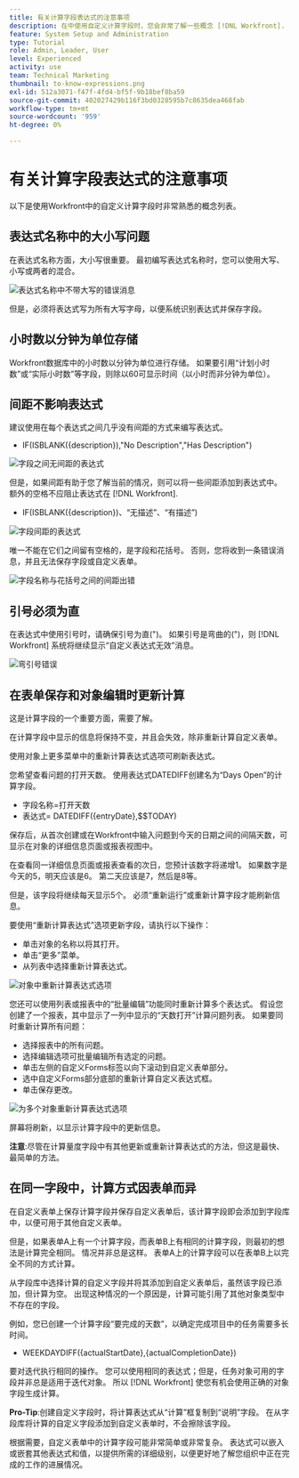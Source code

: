 ```yaml
---
title: 有关计算字段表达式的注意事项
description: 在中使用自定义计算字段时，您会非常了解一些概念 [!DNL Workfront].
feature: System Setup and Administration
type: Tutorial
role: Admin, Leader, User
level: Experienced
activity: use
team: Technical Marketing
thumbnail: to-know-expressions.png
exl-id: 512a3071-f47f-4fd4-bf5f-9b18bef8ba59
source-git-commit: 402027429b116f3bd0328595b7c8635dea468fab
workflow-type: tm+mt
source-wordcount: '959'
ht-degree: 0%

---
```


# 有关计算字段表达式的注意事项

以下是使用Workfront中的自定义计算字段时非常熟悉的概念列表。

## 表达式名称中的大小写问题

在表达式名称方面，大小写很重要。 最初编写表达式名称时，您可以使用大写、小写或两者的混合。

![表达式名称中不带大写的错误消息](assets/ttk-casingmatters01.png)

但是，必须将表达式写为所有大写字母，以便系统识别表达式并保存字段。



## 小时数以分钟为单位存储

Workfront数据库中的小时数以分钟为单位进行存储。 如果要引用“计划小时数”或“实际小时数”等字段，则除以60可显示时间（以小时而非分钟为单位）。

## 间距不影响表达式

建议使用在每个表达式之间几乎没有间距的方式来编写表达式。

* IF(ISBLANK({description}),&quot;No Description&quot;,&quot;Has Description&quot;)

![字段之间无间距的表达式](assets/spacing01.png)

但是，如果间距有助于您了解当前的情况，则可以将一些间距添加到表达式中。 额外的空格不应阻止表达式在 [!DNL Workfront].

* IF(ISBLANK({description})、“无描述”、“有描述”)

![字段间距的表达式](assets/spacing02.png)

唯一不能在它们之间留有空格的，是字段和花括号。 否则，您将收到一条错误消息，并且无法保存字段或自定义表单。

![字段名称与花括号之间的间距出错](assets/spacing03.png)

## 引号必须为直

在表达式中使用引号时，请确保引号为直(&quot;)。 如果引号是弯曲的(&quot;)，则 [!DNL Workfront] 系统将继续显示“自定义表达式无效”消息。

![弯引号错误](assets/curvedquotes01.png)

## 在表单保存和对象编辑时更新计算

这是计算字段的一个重要方面，需要了解。

在计算字段中显示的信息将保持不变，并且会失效，除非重新计算自定义表单。

使用对象上更多菜单中的重新计算表达式选项可刷新表达式。

您希望查看问题的打开天数。 使用表达式DATEDIFF创建名为“Days Open”的计算字段。

* 字段名称=打开天数
* 表达式= DATEDIFF({entryDate},$$TODAY)

保存后，从首次创建或在Workfront中输入问题到今天的日期之间的间隔天数，可显示在对象的详细信息页面或报表视图中。

在查看同一详细信息页面或报表查看的次日，您预计该数字将递增1。 如果数字是今天的5，明天应该是6。 第二天应该是7，然后是8等。

但是，该字段将继续每天显示5个。 必须“重新运行”或重新计算字段才能刷新信息。

要使用“重新计算表达式”选项更新字段，请执行以下操作：

* 单击对象的名称以将其打开。
* 单击“更多”菜单。
* 从列表中选择重新计算表达式。

![对象中重新计算表达式选项](assets/recalculate01.png)

您还可以使用列表或报表中的“批量编辑”功能同时重新计算多个表达式。 假设您创建了一个报表，其中显示了一列中显示的“天数打开”计算问题列表。 如果要同时重新计算所有问题：

* 选择报表中的所有问题。
* 选择编辑选项可批量编辑所有选定的问题。
* 单击左侧的自定义Forms标签以向下滚动到自定义表单部分。
* 选中自定义Forms部分底部的重新计算自定义表达式框。
* 单击保存更改。

![为多个对象重新计算表达式选项](assets/recalculate02.png)

屏幕将刷新，以显示计算字段中的更新信息。

**注意**:尽管在计算量度字段中有其他更新或重新计算表达式的方法，但这是最快、最简单的方法。

## 在同一字段中，计算方式因表单而异

在自定义表单上保存计算字段并保存自定义表单后，该计算字段即会添加到字段库中，以便可用于其他自定义表单。

但是，如果表单A上有一个计算字段，而表单B上有相同的计算字段，则最初的想法是计算完全相同。 情况并非总是这样。 表单A上的计算字段可以在表单B上以完全不同的方式计算。

从字段库中选择计算的自定义字段并将其添加到自定义表单后，虽然该字段已添加，但计算为空。 出现这种情况的一个原因是，计算可能引用了其他对象类型中不存在的字段。

例如，您已创建一个计算字段“要完成的天数”，以确定完成项目中的任务需要多长时间。

* WEEKDAYDIFF({actualStartDate},{actualCompletionDate})

要对迭代执行相同的操作。 您可以使用相同的表达式；但是，任务对象可用的字段并非总是适用于迭代对象。 所以 [!DNL Workfront] 使您有机会使用正确的对象字段生成计算。

**Pro-Tip**:创建自定义字段时，将计算表达式从“计算”框复制到“说明”字段。 在从字段库将计算的自定义字段添加到自定义表单时，不会擦除该字段。

根据需要，自定义表单中的计算字段可能非常简单或非常复杂。 表达式可以嵌入或嵌套其他表达式和值，以提供所需的详细级别，以便更好地了解您组织中正在完成的工作的进展情况。

<!--Depending on the need, calculated fields in custom forms can be quite simple or very complex. Expressions can embed, or nest, other expressions and values to provide the level of detail needed to get a better picture of what is going on with the work being done at your organization. 

Most of the examples and exercises in this course have been relatively simple to provide a base understanding of the expressions most commonly used and how to build those expressions in a custom calculated field. 

Now you’re ready to start building your own calculated custom fields.-->
